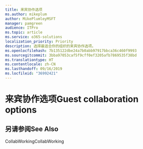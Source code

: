 ```yaml
---
title: 来宾协作选项
ms.author: mikeplum
author: MikePlumleyMSFT
manager: pamgreen
audience: ITPro
ms.topic: article
ms.service: o365-solutions
localization_priority: Priority
description: 选择最适合你的组织的来宾协作选项。
ms.openlocfilehash: 7b135122dbe24a7b0abb97917bbca36c460f9993
ms.sourcegitcommit: 3bba97053caf5f9cff0ef3205afb7869535f38bd
ms.translationtype: HT
ms.contentlocale: zh-CN
ms.lasthandoff: 09/16/2019
ms.locfileid: "36992421"
---
```

# <a name="guest-collaboration-options"></a><span data-ttu-id="cb16e-103">来宾协作选项</span><span class="sxs-lookup"><span data-stu-id="cb16e-103">Guest collaboration options</span></span>

## <a name="see-also"></a><span data-ttu-id="cb16e-104">另请参阅</span><span class="sxs-lookup"><span data-stu-id="cb16e-104">See Also</span></span>

<span data-ttu-id="cb16e-105">CollabWorking</span><span class="sxs-lookup"><span data-stu-id="cb16e-105">CollabWorking</span></span>